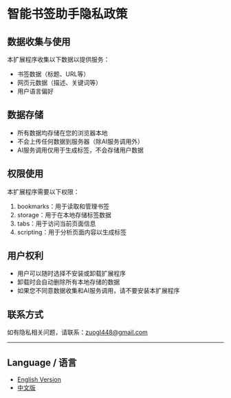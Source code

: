 # 智能书签助手隐私政策

## 数据收集与使用
本扩展程序收集以下数据以提供服务：
- 书签数据（标题、URL等）
- 网页元数据（描述、关键词等）
- 用户语言偏好

## 数据存储
- 所有数据均存储在您的浏览器本地
- 不会上传任何数据到服务器（除AI服务调用外）
- AI服务调用仅用于生成标签，不会存储用户数据

## 权限使用
本扩展程序需要以下权限：
1. bookmarks：用于读取和管理书签
2. storage：用于在本地存储标签数据
3. tabs：用于访问当前页面信息
4. scripting：用于分析页面内容以生成标签

## 用户权利
- 用户可以随时选择不安装或卸载扩展程序
- 卸载时会自动删除所有本地存储的数据
- 如果您不同意数据收集和AI服务调用，请不要安装本扩展程序

## 联系方式
如有隐私相关问题，请联系：zuogl448@gmail.com

---

## Language / 语言
- [English Version](SmartBookmarkAssistant.md)
- [中文版](SmartBookmarkAssistantZH_CN.md)

